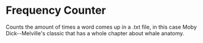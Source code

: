 # Frequency Counter
Counts the amount of times a word comes up in a .txt file, in this case Moby Dick--Melville's classic that has a whole chapter about whale anatomy.
